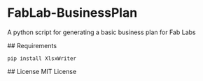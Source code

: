 # FabLab-BusinessPlan
A python script for generating a basic business plan for Fab Labs

## Requirements

```pip install XlsxWriter```

## License
MIT License